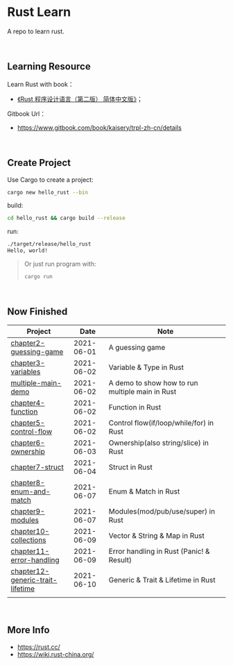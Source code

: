 # Rust Learn

A repo to learn rust.

<br/>

## Learning Resource

Learn Rust with book：

-   [《Rust 程序设计语言（第二版） 简体中文版》](https://www.bookstack.cn/books/trpl-zh-cn)；

Gitbook Url：

-   https://www.gitbook.com/book/kaisery/trpl-zh-cn/details

<br/>

## Create Project

Use Cargo to create a project:

```bash
cargo new hello_rust --bin
```

build:

```bash
cd hello_rust && cargo build --release
```

run:

```bash
./target/release/hello_rust
Hello, world!
```

>   Or just run program with:
>
>   ```bash
>   cargo run
>   ```

<br/>

## Now Finished

| Project                                                      | Date       | Note                                            |
| ------------------------------------------------------------ | ---------- | ----------------------------------------------- |
| [chapter2-guessing-game](https://github.com/JasonkayZK/rust-learn/tree/chapter2-guessing-game) | 2021-06-01 | A guessing game                                 |
| [chapter3-variables](https://github.com/JasonkayZK/rust-learn/tree/chapter3-variables) | 2021-06-02 | Variable & Type in Rust                         |
| [multiple-main-demo](https://github.com/JasonkayZK/rust-learn/tree/multiple-main-demo) | 2021-06-02 | A demo to show how to run multiple main in Rust |
| [chapter4-function](https://github.com/JasonkayZK/rust-learn/tree/chapter4-function) | 2021-06-02 | Function in Rust                                |
| [chapter5-control-flow](https://github.com/JasonkayZK/rust-learn/tree/chapter5-control-flow) | 2021-06-02 | Control flow(if/loop/while/for) in Rust         |
| [chapter6-ownership](https://github.com/JasonkayZK/rust-learn/tree/chapter6-ownership) | 2021-06-03 | Ownership(also string/slice) in Rust            |
| [chapter7-struct](https://github.com/JasonkayZK/rust-learn/tree/chapter7-struct) | 2021-06-04 | Struct in Rust                                  |
| [chapter8-enum-and-match](https://github.com/JasonkayZK/rust-learn/tree/chapter8-enum-and-match) | 2021-06-07 | Enum & Match in Rust                            |
| [chapter9-modules](https://github.com/JasonkayZK/rust-learn/tree/chapter9-modules) | 2021-06-07 | Modules(mod/pub/use/super) in Rust              |
| [chapter10-collections](https://github.com/JasonkayZK/rust-learn/tree/chapter10-collections) | 2021-06-09 | Vector & String & Map in Rust                   |
| [chapter11-error-handling](https://github.com/JasonkayZK/rust-learn/tree/chapter11-error-handling) | 2021-06-09 | Error handling in Rust (Panic! & Result)        |
| [chapter12-generic-trait-lifetime](https://github.com/JasonkayZK/rust-learn/tree/chapter12-generic-trait-lifetime) | 2021-06-10 | Generic & Trait & Lifetime in Rust              |
|                                                              |            |                                                 |

<br/>

## More Info

-   https://rust.cc/
-   https://wiki.rust-china.org/

